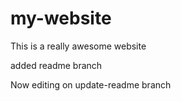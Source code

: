 # my-website

This is a really awesome website

added readme branch

Now editing on update-readme branch 
